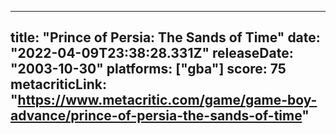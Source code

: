 
---
title: "Prince of Persia: The Sands of Time"
date: "2022-04-09T23:38:28.331Z"
releaseDate: "2003-10-30"
platforms: ["gba"]
score: 75
metacriticLink: "https://www.metacritic.com/game/game-boy-advance/prince-of-persia-the-sands-of-time"
---
